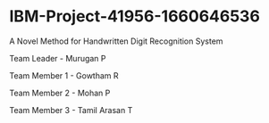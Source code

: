 # IBM-Project-41956-1660646536
A Novel Method for Handwritten Digit Recognition System
<p>Team Leader   - Murugan P</p>
<p>Team Member 1 - Gowtham R</p>
<p>Team Member 2 - Mohan P</p>
<p>Team Member 3 - Tamil Arasan T</p>
